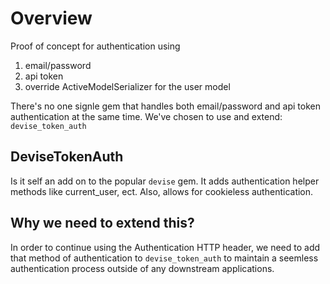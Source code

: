 # Overview
Proof of concept for authentication using

1. email/password
2. api token
3. override ActiveModelSerializer for the user model

There's no one signle gem that handles both email/password and api token authentication at the same time. We've chosen to use and extend: ``devise_token_auth``

## DeviseTokenAuth
Is it self an add on to the popular ``devise`` gem. It adds authentication helper methods like current_user, ect. Also, allows for cookieless authentication.

## Why we need to extend this?
In order to continue using the Authentication HTTP header, we need to add that method of authentication to ``devise_token_auth`` to maintain a seemless authentication process outside of any downstream applications.
